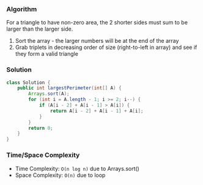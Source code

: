 ### Algorithm

For a triangle to have non-zero area, the 2 shorter sides must sum to be larger than the larger side.

1. Sort the array - the larger numbers will be at the end of the array
1. Grab triplets in decreasing order of size (right-to-left in array) and see if they form a valid triangle

### Solution

```java
class Solution {
    public int largestPerimeter(int[] A) {
        Arrays.sort(A);
        for (int i = A.length - 1; i >= 2; i--) {
            if (A[i - 2] + A[i - 1] > A[i]) {
                return A[i - 2] + A[i - 1] + A[i];
            }
        }
        return 0;
    }
}
```

### Time/Space Complexity

- Time Complexity: `O(n log n)` due to Arrays.sort()
- Space Complexity: `O(n)` due to loop
